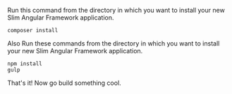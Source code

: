 Run this command from the directory in which you want to install your new Slim Angular Framework application.

    composer install
    
Also Run these commands from the directory in which you want to install your new Slim Angular Framework application.

    npm install
    gulp

That's it! Now go build something cool.
